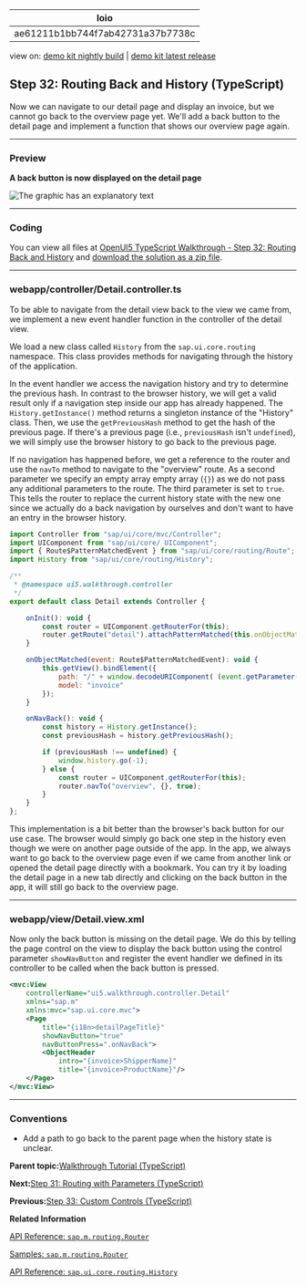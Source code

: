 <!-- loioae61211b1bb744f7ab42731a37b7738c -->

| loio |
| -----|
| ae61211b1bb744f7ab42731a37b7738c |

<div id="loio">

view on: [demo kit nightly build](https://sdk.openui5.org/nightly/#/topic/ae61211b1bb744f7ab42731a37b7738c) | [demo kit latest release](https://sdk.openui5.org/topic/ae61211b1bb744f7ab42731a37b7738c)</div>

## Step 32: Routing Back and History \(TypeScript\)

Now we can navigate to our detail page and display an invoice, but we cannot go back to the overview page yet. We'll add a back button to the detail page and implement a function that shows our overview page again.

***

### Preview

  
  
**A back button is now displayed on the detail page**

![The graphic has an explanatory text](images/loio33a8341077bb458685274c64d2317f6b_LowRes.png "A back button is now displayed on the detail page")

***

<a name="loioae61211b1bb744f7ab42731a37b7738c__section_l5n_zvm_tyb"/>

### Coding

You can view all files at [OpenUI5 TypeScript Walkthrough - Step 32: Routing Back and History](https://github.com/sap-samples/ui5-typescript-walkthrough/tree/main/steps/32) and [download the solution as a zip file](https://sap-samples.github.io/ui5-typescript-walkthrough/ui5-typescript-walkthrough-step-32.zip).

***

<a name="loioae61211b1bb744f7ab42731a37b7738c__section_nxm_dqv_4zb"/>

### webapp/controller/Detail.controller.ts

To be able to navigate from the detail view back to the view we came from, we implement a new event handler function in the controller of the detail view.

We load a new class called `History` from the `sap.ui.core.routing` namespace. This class provides methods for navigating through the history of the application.

In the event handler we access the navigation history and try to determine the previous hash. In contrast to the browser history, we will get a valid result only if a navigation step inside our app has already happened. The `History.getInstance()` method returns a singleton instance of the "History" class. Then, we use the `getPreviousHash` method to get the hash of the previous page. If there's a previous page \(i.e., `previousHash` isn't `undefined`\), we will simply use the browser history to go back to the previous page.

If no navigation has happened before, we get a reference to the router and use the `navTo` method to navigate to the "overview" route. As a second parameter we specify an empty array empty array \(`{}`\) as we do not pass any additional parameters to the route. The third parameter is set to `true`. This tells the router to replace the current history state with the new one since we actually do a back navigation by ourselves and don't want to have an entry in the browser history.

```js
import Controller from "sap/ui/core/mvc/Controller";
import UIComponent from "sap/ui/core/ UIComponent";
import { Route$PatternMatchedEvent } from "sap/ui/core/routing/Route";
import History from "sap/ui/core/routing/History";

/**
 * @namespace ui5.walkthrough.controller
 */
export default class Detail extends Controller {

    onInit(): void {
        const router = UIComponent.getRouterFor(this);
        router.getRoute("detail").attachPatternMatched(this.onObjectMatched, this);
    }

    onObjectMatched(event: Route$PatternMatchedEvent): void {
        this.getView().bindElement({
            path: "/" + window.decodeURIComponent( (event.getParameter("arguments") as any).invoicePath),
            model: "invoice"
        });
    }

    onNavBack(): void {
        const history = History.getInstance();
        const previousHash = history.getPreviousHash();

        if (previousHash !== undefined) {
            window.history.go(-1);
        } else {
            const router = UIComponent.getRouterFor(this);
            router.navTo("overview", {}, true);
        }
    }
};
```

This implementation is a bit better than the browser's back button for our use case. The browser would simply go back one step in the history even though we were on another page outside of the app. In the app, we always want to go back to the overview page even if we came from another link or opened the detail page directly with a bookmark. You can try it by loading the detail page in a new tab directly and clicking on the back button in the app, it will still go back to the overview page.

***

<a name="loioae61211b1bb744f7ab42731a37b7738c__section_m5n_zvm_tyb"/>

### webapp/view/Detail.view.xml

Now only the back button is missing on the detail page. We do this by telling the page control on the view to display the back button using the control parameter `showNavButton` and register the event handler we defined in its controller to be called when the back button is pressed.

```xml
<mvc:View
	controllerName="ui5.walkthrough.controller.Detail"
	xmlns="sap.m"
	xmlns:mvc="sap.ui.core.mvc">
	<Page
		title="{i18n>detailPageTitle}"
		showNavButton="true"
		navButtonPress=".onNavBack">
		<ObjectHeader
			intro="{invoice>ShipperName}"
			title="{invoice>ProductName}"/>
	</Page>
</mvc:View>
```

***

### Conventions

-   Add a path to go back to the parent page when the history state is unclear.


**Parent topic:**[Walkthrough Tutorial \(TypeScript\)](Walkthrough_Tutorial_TypeScript_dad1905.md "In this tutorial we'll introduce you to all major development paradigms of OpenUI5. We'll demonstrate the use of TypeScript with OpenUI5 and highlight the specific characteristics of this approach.")

**Next:**[Step 31: Routing with Parameters \(TypeScript\)](Step_31_Routing_with_Parameters_TypeScript_afd5eb6.md "We can now navigate between the overview and the detail page, but the actual item that we selected in the overview is not displayed on the detail page yet. A typical use case for our app is to show additional information for the selected item on the detail page.")

**Previous:**[Step 33: Custom Controls \(TypeScript\)](Step_33_Custom_Controls_TypeScript_3cc020e.md "In this step, we are going to extend the functionality of OpenUI5 with a custom control. We want to rate the product shown on the detail page, so we create a composition of multiple standard controls using the OpenUI5 extension mechanism and add some glue code to make them work nicely together. This way, we can reuse the control across the app and keep all related functionality in one module.")

**Related Information**  


[API Reference: `sap.m.routing.Router`](https://sdk.openui5.org/api/sap.m.routing.Router)

[Samples: `sap.m.routing.Router` ](https://sdk.openui5.org/entity/sap.m.routing.Router)

[API Reference: `sap.ui.core.routing.History`](https://sdk.openui5.org/api/sap.ui.core.routing.History)

